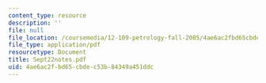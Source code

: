 ```yaml
---
content_type: resource
description: ''
file: null
file_location: /coursemedia/12-109-petrology-fall-2005/4ae6ac2fbd65cbdec53b84349a451ddc_Sept22notes.pdf
file_type: application/pdf
resourcetype: Document
title: Sept22notes.pdf
uid: 4ae6ac2f-bd65-cbde-c53b-84349a451ddc
---
```

